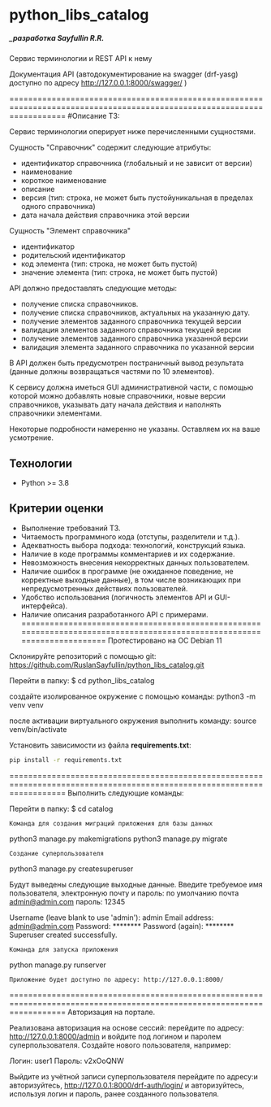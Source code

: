 # python_libs_catalog
##### _разработка Sayfullin R.R.


Cервис терминологии и REST API к нему

Документация API (автодокументирование на swagger (drf-yasg) доступно по адресу http://127.0.0.1:8000/swagger/ )

========================================================================================================================
#Описание ТЗ:

Сервис терминологии оперирует ниже перечисленными сущностями.



Сущность "Справочник" содержит следующие атрибуты:

- идентификатор справочника (глобальный и не зависит от версии)
- наименование
- короткое наименование
- описание
- версия (тип: строка,  не может быть пустойуникальная в пределах одного справочника)
- дата начала действия справочника этой версии



Сущность "Элемент справочника"

- идентификатор
- родительский идентификатор
- код элемента (тип: строка, не может быть пустой)
- значение элемента (тип: строка, не может быть пустой)



API должно предоставлять следующие методы:

- получение списка справочников.
- получение списка справочников, актуальных на указанную дату.
- получение элементов заданного справочника текущей версии
- валидация элементов заданного справочника текущей версии
- получение элементов заданного справочника указанной версии
- валидация элемента заданного справочника по указанной версии

В API должен быть предусмотрен постраничный вывод результата (данные должны возвращаться частями по 10 элементов).

К сервису должна иметься GUI административной части, с помощью которой можно добавлять новые справочники, новые версии справочников, указывать дату начала действия и наполнять справочники элементами.

Некоторые подробности намеренно не указаны. Оставляем их на ваше усмотрение.

## Технологии

* Python >= 3.8

## Критерии оценки

* Выполнение требований ТЗ.
* Читаемость программного кода (отступы, разделители и т.д.).
* Адекватность выбора подхода: технологий, конструкций языка.
* Наличие в коде программы комментариев и их содержание.
* Невозможность внесения некорректных данных пользователем.
* Наличие ошибок в программе (не ожиданное поведение, не корректные выходные данные), в том числе возникающих при непредусмотренных действиях пользователей.
* Удобство использования (логичность элементов API и GUI-интерфейса).
* Наличие описания разработанного API с примерами.
========================================================================================================================
Протестировано на ОС Debian 11

Склонируйте репозиторий с помощью git:
https://github.com/RuslanSayfullin/python_libs_catalog.git

Перейти в папку:
$ cd python_libs_catalog

создайте изолированное окружение с помощью команды:
python3 -m venv venv

после активации виртуального окружения выполнить команду:
source venv/bin/activate

Установить зависимости из файла **requirements.txt**:
```bash
pip install -r requirements.txt
```
========================================================================================================================
Выполнить следующие команды:

Перейти в папку:
$ cd catalog

    Команда для создания миграций приложения для базы данных

python3 manage.py makemigrations
python3 manage.py migrate

    Создание суперпользователя

python3 manage.py createsuperuser

Будут выведены следующие выходные данные. Введите требуемое имя пользователя, электронную почту и пароль: по умолчанию почта admin@admin.com пароль: 12345

Username (leave blank to use 'admin'): admin
Email address: admin@admin.com
Password: ********
Password (again): ********
Superuser created successfully.

    Команда для запуска приложения

python manage.py runserver

    Приложение будет доступно по адресу: http://127.0.0.1:8000/
========================================================================================================================
Авторизация на портале.

Реализована авторизация на основе сессий:
перейдите по адресу: http://127.0.0.1:8000/admin и войдите под логином и паролем суперпользователя.
Создайте нового пользователя, например:

Логин: user1
Пароль: v2xOoQNW

Выйдите из учётной записи суперпользователя перейдите по адресу:и авторизуйтесь, 
http://127.0.0.1:8000/drf-auth/login/
и авторизуйтесь, используя логин и пароль, ранее созданного пользователя.

